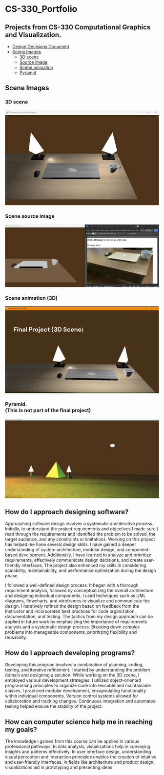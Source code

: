 # CS-330_Portfolio

## Projects from CS-330 Computational Graphics and Visualization.

- [Design Decisions Document](https://github.com/kennedy-u/CS-330_Portfolio/blob/master/docs/Design%20_Document.pdf)
- [Scene Images](#scene-images)
  - [3D scene](#3d-scene)
  - [Source image](#scene-source-image)
  - [Scene animation](#scene-animation)
  - [Pyramid](#pyramid--this-is-not-part-of-the-final-project)

## Scene Images

### 3D scene

![Scene screenshot](docs/final.png)

### Scene source image

![Scene source image](docs/2d-to-3d.png)

### Scene animation (3D)

![Scene animation](docs/Final-Project.gif)

### Pyramid. <br> (This is not part of the final project)

![Pyramid](docs/pyramid.png)

## How do I approach designing software?

Approaching software design involves a systematic and iterative process. Initially, to understand the project requirements and objectives I made sure I read through the requirements and identified the problem to be solved, the target audience, and any constraints or limitations. Working on this project has helped me hone several design skills. I have gained a deeper understanding of system architecture, modular design, and component-based development. Additionally, I have learned to analyze and prioritize requirements, effectively communicate design decisions, and create user-friendly interfaces. The project also enhanced my skills in considering scalability, maintainability, and performance optimization during the design phase.

I followed a well-defined design process. It began with a thorough requirement analysis, followed by conceptualizing the overall architecture and designing individual components. I used techniques such as UML diagrams, flowcharts, and wireframes to visualize and communicate the design. I iteratively refined the design based on feedback from the Instructor and incorporated best practices for code organization, documentation, and testing. The tactics from my design approach can be applied in future work by emphasizing the importance of requirements analysis and a systematic design process. Breaking down complex problems into manageable components, prioritizing flexibility and reusability.

## How do I approach developing programs?

Developing this program involved a combination of planning, coding, testing, and iterative refinement. I started by understanding the problem domain and designing a solution. While working on the 3D scene, I employed various development strategies. I utilized object-oriented programming principles to organize code into reusable and maintainable classes. I practiced modular development, encapsulating functionality within individual components. Version control systems allowed for collaboration and tracking changes. Continuous integration and automated testing helped ensure the stability of the project.

## How can computer science help me in reaching my goals?

The knowledge I gained from this course can be applied in various professional pathways. In data analysis, visualizations help in conveying insights and patterns effectively. In user interface design, understanding visual perception and interaction principles enables the creation of intuitive and user-friendly interfaces. In fields like architecture and product design, visualizations aid in prototyping and presenting ideas.

